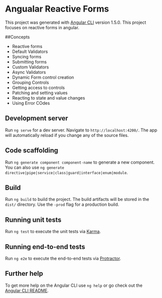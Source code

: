 # Angualar Reactive Forms

This project was generated with [Angular CLI](https://github.com/angular/angular-cli) version 1.5.0. This project focuses on reactive forms in angular.

##Concepts
* Reactive forms
* Default Validators
* Syncing forms
* Submitting forms
* Custom Validators
* Async Validators
* Dynamic Form control creation
* Grouping Controls
* Getting access to controls
* Patching and setting values
* Reacting to state and value changes
* Using Error COdes

## Development server

Run `ng serve` for a dev server. Navigate to `http://localhost:4200/`. The app will automatically reload if you change any of the source files.

## Code scaffolding

Run `ng generate component component-name` to generate a new component. You can also use `ng generate directive|pipe|service|class|guard|interface|enum|module`.

## Build

Run `ng build` to build the project. The build artifacts will be stored in the `dist/` directory. Use the `-prod` flag for a production build.

## Running unit tests

Run `ng test` to execute the unit tests via [Karma](https://karma-runner.github.io).

## Running end-to-end tests

Run `ng e2e` to execute the end-to-end tests via [Protractor](http://www.protractortest.org/).

## Further help

To get more help on the Angular CLI use `ng help` or go check out the [Angular CLI README](https://github.com/angular/angular-cli/blob/master/README.md).

